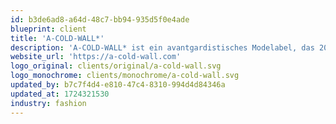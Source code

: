 ```yaml
---
id: b3de6ad8-a64d-48c7-bb94-935d5f0e4ade
blueprint: client
title: 'A-COLD-WALL*'
description: 'A-COLD-WALL* ist ein avantgardistisches Modelabel, das 2015 vom britischen Designer Samuel Ross gegründet wurde. Das Label zeichnet sich durch seine experimentelle Ästhetik aus, die urbane Einflüsse mit sozialkritischen Themen und innovativen Materialien verbindet. A-COLD-WALL* setzt auf unkonventionelle Schnitte, gedeckte Farbtöne und funktionales Design, um die Grenzen zwischen Streetwear und High Fashion zu verwischen. Das Label ist bekannt für seine reflektierenden Kollektionen, die oft gesellschaftliche und kulturelle Fragen aufgreifen und die Modewelt nachhaltig beeinflussen.'
website_url: 'https://a-cold-wall.com'
logo_original: clients/original/a-cold-wall.svg
logo_monochrome: clients/monochrome/a-cold-wall.svg
updated_by: b7c7f4d4-e810-47c4-8310-994d4d84346a
updated_at: 1724321530
industry: fashion
---
```

